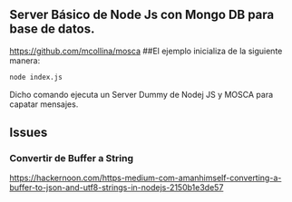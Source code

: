 ## Server Básico de  Node Js con Mongo DB para base de datos.
https://github.com/mcollina/mosca
##El ejemplo inicializa de la siguiente manera:
```bash
node index.js
```
Dicho comando ejecuta un Server Dummy de Nodej JS y MOSCA para capatar mensajes.

## Issues 
### Convertir de Buffer a String 
https://hackernoon.com/https-medium-com-amanhimself-converting-a-buffer-to-json-and-utf8-strings-in-nodejs-2150b1e3de57

